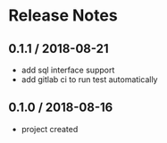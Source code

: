 # Release Notes

## 0.1.1 / 2018-08-21
- add sql interface support
- add gitlab ci to run test automatically

## 0.1.0 / 2018-08-16
- project created